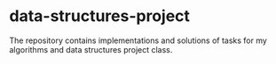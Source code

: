 # data-structures-project

The repository contains implementations and solutions of tasks for my algorithms and data structures project class.
